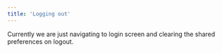 ```yaml
---
title: 'Logging out'
---
```


Currently we are just navigating to login screen and clearing the shared preferences on logout.
